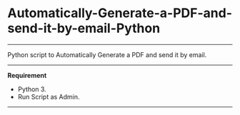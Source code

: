 # Automatically-Generate-a-PDF-and-send-it-by-email-Python
****
Python script to Automatically Generate a PDF and send it by email.

****
**Requirement**
 - Python 3.
 - Run Script as Admin.

****
